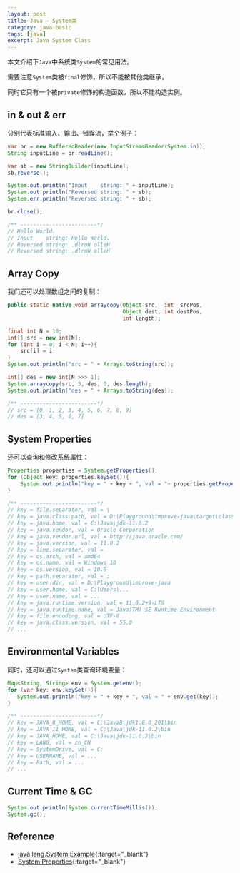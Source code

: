 ```yaml
---
layout: post
title: Java - System类
category: java-basic
tags: [java]
excerpt: Java System Class
---
```


本文介绍下`Java`中系统类`System`的常见用法。   

需要注意`System`类被`final`修饰，所以不能被其他类继承，   

同时它只有一个被`private`修饰的构造函数，所以不能构造实例。  


## in & out & err  

分别代表标准输入、输出、错误流，举个例子：    

``` java
var br = new BufferedReader(new InputStreamReader(System.in));
String inputLine = br.readLine();

var sb = new StringBuilder(inputLine);
sb.reverse();

System.out.println("Input    string: " + inputLine);
System.out.println("Reversed string: " + sb);
System.err.println("Reversed string: " + sb);

br.close();

/** ------------------------*/
// Hello World.
// Input    string: Hello World.
// Reversed string: .dlroW olleH
// Reversed string: .dlroW olleH
```


## Array Copy  

我们还可以处理数组之间的复制：  

``` java
public static native void arraycopy(Object src,  int  srcPos,
                                    Object dest, int destPos,
                                    int length);
```

``` java
final int N = 10;
int[] src = new int[N];
for (int i = 0; i < N; i++){
    src[i] = i;
}
System.out.println("src = " + Arrays.toString(src));

int[] des = new int[N >>> 1];
System.arraycopy(src, 3, des, 0, des.length);
System.out.println("des = " + Arrays.toString(des));

/** ------------------------*/
// src = [0, 1, 2, 3, 4, 5, 6, 7, 8, 9]
// des = [3, 4, 5, 6, 7]
```


## System Properties  

还可以查询和修改系统属性：  

``` java
Properties properties = System.getProperties();
for (Object key: properties.keySet()){
    System.out.println("key = " + key + ", val = "+ properties.getProperty((String) key));
}

/** ------------------------*/
// key = file.separator, val = \
// key = java.class.path, val = D:\Playground\improve-java\target\classes;...
// key = java.home, val = C:\Java\jdk-11.0.2
// key = java.vendor, val = Oracle Corporation
// key = java.vendor.url, val = http://java.oracle.com/
// key = java.version, val = 11.0.2
// key = line.separator, val = 
// key = os.arch, val = amd64
// key = os.name, val = Windows 10
// key = os.version, val = 10.0
// key = path.separator, val = ;
// key = user.dir, val = D:\Playground\improve-java
// key = user.home, val = C:\Users\...
// key = user.name, val = ...
// key = java.runtime.version, val = 11.0.2+9-LTS
// key = java.runtime.name, val = Java(TM) SE Runtime Environment
// key = file.encoding, val = UTF-8
// key = java.class.version, val = 55.0
// ...
```


## Environmental Variables  

同时，还可以通过`System`类查询环境变量：  



``` java
Map<String, String> env = System.getenv();
for (var key: env.keySet()){
   System.out.println("key = " + key + ", val = " + env.get(key));
}

/** ------------------------*/
// key = JAVA_8_HOME, val = C:\Java8\jdk1.8.0_201\bin
// key = JAVA_11_HOME, val = C:\Java\jdk-11.0.2\bin
// key = JAVA_HOME, val = C:\Java\jdk-11.0.2\bin
// key = LANG, val = zh_CN
// key = SystemDrive, val = C:
// key = USERNAME, val = ...
// key = Path, val = ...
// ...
```


## Current Time & GC   


``` java
System.out.println(System.currentTimeMillis());
System.gc();
```


## Reference  
- [java.lang.System Example](https://examples.javacodegeeks.com/core-java/lang/system/java-lang-system-example/){:target="_blank"}  
- [System Properties](https://docs.oracle.com/javase/tutorial/essential/environment/sysprop.html){:target="_blank"}  
